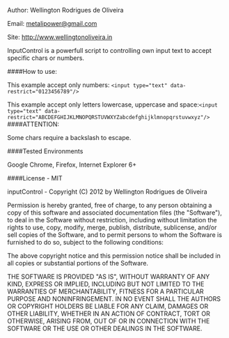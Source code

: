 Author: Wellington Rodrigues de Oliveira 

Email: metalipower@gmail.com

Site: http://www.wellingtonoliveira.in

InputControl is a powerfull script to controlling own input text to accept specific chars or numbers.

####How to use:

This example accept only numbers:
	  ```<input type="text" data-restrict="0123456789"/>```
	  
This example accept only letters lowercase, uppercase and space:```<input type="text" data-restrict="ABCDEFGHIJKLMNOPQRSTUVWXYZabcdefghijklmnopqrstuvwxyz"/>```
####ATTENTION: 

Some chars require a backslash to escape.


####Tested Environments

Google Chrome, Firefox, Internet Explorer 6+

####License - MIT

inputControl - Copyright (C) 2012 by Wellington Rodrigues de Oliveira


Permission is hereby granted, free of charge, to any person obtaining a copy of this software 
and associated documentation files (the "Software"), to deal in the Software without restriction, 
including without limitation the rights to use, copy, modify, merge, publish, distribute, sublicense, 
and/or sell copies of the Software, and to permit persons to whom the Software is furnished to do so, 
subject to the following conditions:

The above copyright notice and this permission notice shall be included in all copies or substantial 
portions of the Software.

THE SOFTWARE IS PROVIDED "AS IS", WITHOUT WARRANTY OF ANY KIND, EXPRESS OR IMPLIED, INCLUDING BUT NOT LIMITED 
TO THE WARRANTIES OF MERCHANTABILITY, FITNESS FOR A PARTICULAR PURPOSE AND NONINFRINGEMENT. 
IN NO EVENT SHALL THE AUTHORS OR COPYRIGHT HOLDERS BE LIABLE FOR ANY CLAIM, DAMAGES OR OTHER LIABILITY, 
WHETHER IN AN ACTION OF CONTRACT, TORT OR OTHERWISE, ARISING FROM, OUT OF OR IN CONNECTION WITH THE SOFTWARE 
OR THE USE OR OTHER DEALINGS IN THE SOFTWARE.

